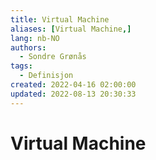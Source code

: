 ```yaml
---
title: Virtual Machine
aliases: [Virtual Machine,]
lang: nb-NO
authors:
  - Sondre Grønås
tags:
  - Definisjon
created: 2022-04-16 02:00:00
updated: 2022-08-13 20:30:33
---
```

# Virtual Machine
